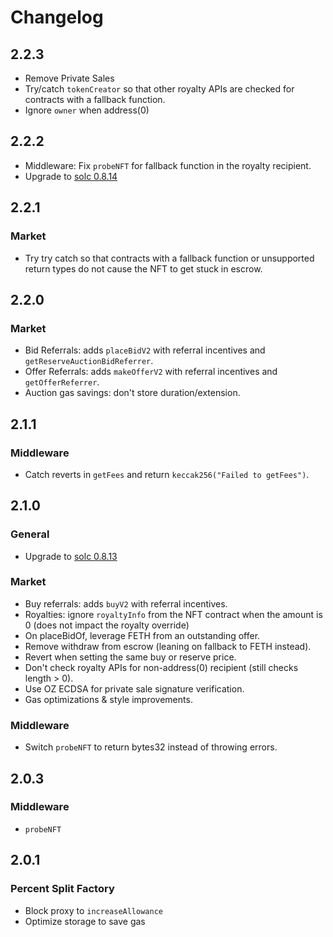 # Changelog

## 2.2.3

- Remove Private Sales
- Try/catch `tokenCreator` so that other royalty APIs are checked for contracts with a fallback function.
- Ignore `owner` when address(0)

## 2.2.2

- Middleware: Fix `probeNFT` for fallback function in the royalty recipient.
- Upgrade to [solc 0.8.14](https://github.com/ethereum/solidity/releases/tag/v0.8.14)

## 2.2.1

### Market

- Try try catch so that contracts with a fallback function or unsupported return types do not cause the NFT to get stuck in escrow.

## 2.2.0

### Market

- Bid Referrals: adds `placeBidV2` with referral incentives and `getReserveAuctionBidReferrer`.
- Offer Referrals: adds `makeOfferV2` with referral incentives and `getOfferReferrer`.
- Auction gas savings: don't store duration/extension.

## 2.1.1

### Middleware

- Catch reverts in `getFees` and return `keccak256("Failed to getFees")`.

## 2.1.0

### General

- Upgrade to [solc 0.8.13](https://github.com/ethereum/solidity/releases/tag/v0.8.13)

### Market

- Buy referrals: adds `buyV2` with referral incentives.
- Royalties: ignore `royaltyInfo` from the NFT contract when the amount is 0 (does not impact the royalty override)
- On placeBidOf, leverage FETH from an outstanding offer.
- Remove withdraw from escrow (leaning on fallback to FETH instead).
- Revert when setting the same buy or reserve price.
- Don't check royalty APIs for non-address(0) recipient (still checks length > 0).
- Use OZ ECDSA for private sale signature verification.
- Gas optimizations & style improvements.

### Middleware

- Switch `probeNFT` to return bytes32 instead of throwing errors.

## 2.0.3

### Middleware

- `probeNFT`

## 2.0.1

### Percent Split Factory

- Block proxy to `increaseAllowance`
- Optimize storage to save gas
